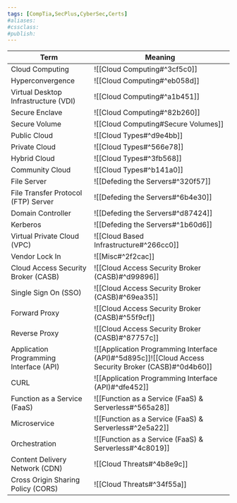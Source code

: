 ```yaml
---
tags: [CompTia,SecPlus,CyberSec,Certs]
#aliases:
#cssclass:
#publish:
---
```


| Term                                    | Meaning                                                                                              |
| --------------------------------------- | ---------------------------------------------------------------------------------------------------- |
| Cloud Computing                         | ![[Cloud Computing#^3cf5c0]]                                                                         |
| Hyperconvergence                        | ![[Cloud Computing#^eb058d]]                                                                         |
| Virtual Desktop Infrastructure (VDI)    | ![[Cloud Computing#^a1b451]]                                                                         |
| Secure Enclave                          | ![[Cloud Computing#^82b260]]                                                                         |
| Secure Volume                           | ![[Cloud Computing#Secure Volumes]]                                                                  |
| Public Cloud                            | ![[Cloud Types#^d9e4bb]]                                                                             |
| Private Cloud                           | ![[Cloud Types#^566e78]]                                                                             |
| Hybrid Cloud                            | ![[Cloud Types#^3fb568]]                                                                             |
| Community Cloud                         | ![[Cloud Types#^b141a0]]                                                                             |
| File Server                             | ![[Defeding the Servers#^320f57]]                                                                    |
| File Transfer Protocol (FTP) Server     | ![[Defeding the Servers#^6b4e30]]                                                                    |
| Domain Controller                       | ![[Defeding the Servers#^d87424]]                                                                    |
| Kerberos                                | ![[Defeding the Servers#^1b60d6]]                                                                    |
| Virtual Private Cloud (VPC)             | ![[Cloud Based Infrastructure#^266cc0]]                                                              |
| Vendor Lock In                          | ![[Misc#^2f2cac]]                                                                                    |
| Cloud Access Security Broker (CASB)     | ![[Cloud Access Security Broker (CASB)#^d99896]]                                                     |
| Single Sign On (SSO)                    | ![[Cloud Access Security Broker (CASB)#^69ea35]]                                                     |
| Forward Proxy                           | ![[Cloud Access Security Broker (CASB)#^55f9cf]]                                                     |
| Reverse Proxy                           | ![[Cloud Access Security Broker (CASB)#^87757c]]                                                     |
| Application Programming Interface (API) | ![[Application Programming Interface (API)#^5d895c]]![[Cloud Access Security Broker (CASB)#^0d4b60]] |
| CURL                                    | ![[Application Programming Interface (API)#^dfe452]]                                                 |
| Function as a Service (FaaS)            | ![[Function as a Service (FaaS) & Serverless#^565a28]]                                               |
| Microservice                            | ![[Function as a Service (FaaS) & Serverless#^2e5a22]]                                               |
| Orchestration                           | ![[Function as a Service (FaaS) & Serverless#^4c8019]]                                               |
| Content Delivery Network (CDN) | ![[Cloud Threats#^4b8e9c]] | 
| Cross Origin Sharing Policy (CORS)      | ![[Cloud Threats#^34f55a]]                                                                                                     |

